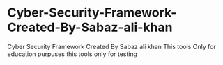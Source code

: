# Cyber-Security-Framework-Created-By-Sabaz-ali-khan
Cyber Security Framework  Created By Sabaz ali khan This tools Only for education purpuses this tools only for testing 
